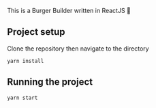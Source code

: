 This is a Burger Builder written in ReactJS 🍔

## Project setup
Clone the repository then navigate to the directory

`yarn install`

## Running the project
`yarn start`
